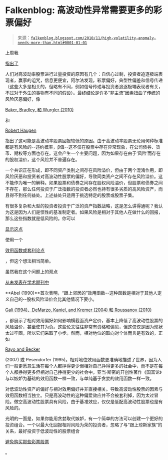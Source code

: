 <!--yml

类别: 未分类

日期: 2024-05-12 21:16:46

-->

# Falkenblog: 高波动性异常需要更多的彩票偏好

> 来源：[`falkenblog.blogspot.com/2010/11/high-volatility-anomaly-needs-more-than.html#0001-01-01`](http://falkenblog.blogspot.com/2010/11/high-volatility-anomaly-needs-more-than.html#0001-01-01)

上周我

[指出了](http://falkenblog.blogspot.com/2010/11/why-are-high-risk-stocks-so-crappy.html)

人们对高波动率股票进行过量投资的原因有几个：自信心过剩，投资者追逐极端表现者，赢家的诅咒，信息更便宜，阿尔法发现，彩票偏好，典型性偏差和信号传递（这些大多是相关的，但略有不同，例如信号传递与投资者追逐极端表现者有关，不过对于外生的事物有不同的假设）。最终结论是许多“非主流”因素扭曲了传统的风险厌恶偏好，像

[Baker, Bradley, 和 Wurgler (2010)](http://papers.ssrn.com/sol3/papers.cfm?abstract_id=1585031)

和

[Robert Haugen](http://falkenblog.blogspot.com/2009/07/robert-haugen-champions-safe-stocks.html)

指出了这可能是高波动率股票回报较低的原因。由于高波动率股票无论用何种标准都是有风险的--违约概率，β值--这不仅在股票中存在异常现象，在公司债券、货币、期权等方面也存在。这会产生一个主要问题，因为如果存在由于‘风险’而存在的股权溢价，这个风险并不普遍存在。

一个共识正在形成，即不同资产类别之间存在风险溢价，但由于两个混淆作用，即风险厌恶和投资者对高波动性股票的偏好，导致同类资产之间不存在风险溢价。这不能作为唯一的解释。如果股票和债券之间存在股权风险溢价，但股票和债券之间不存在，那么任何投资于广泛指数的投资者必然也持有很多劣质的高风险资产，而且得不到任何益处。上述益处只适用于挑选特定的股票或股票子集。

有很多复杂和大型的投资者投资于广泛的资产指数战略，这是怎么讲得通呢？我认为这是因为人们是惯性的基准制定者。如果风险是相对于其他人在做什么的回报，那么这些指数就是低风险的。你可以

[显示这点](http://falkenblog.blogspot.com/2010/03/why-envy-dominates-greed.html)

使用一个

[效用函数或套利论点](http://www.efalken.com/papers/RRsec3.html)

，但这个想法相当简单。

虽然我在这个问题上的观点

[从未发表在学术期刊中](http://falkenblog.blogspot.com/2009_07_01_archive.html)

**Abel (1990)**首次表明，“跟上邻居的”效用函数--这种函数是相对于其他人定义自己的--股权风险溢价会比其他情况下要小。

[Gali (1994)、DeMarzo, Kaniel, and Kremer (2004) 和 Roussanov (2010)](http://falkenblog.blogspot.com/2010/07/status-and-asset-pricing-thread-taking_13.html)

，都展示了相对效用偏好如何影响横截面资产定价，基本上降低了高波动性股票的风险溢价，甚至使其为负。这些论文往往非常有资格和偏见，但这仅仅是因为现状太过牢固，所以它们采取了小步。然而，相对地位的取向对个体而言是有效的，正如

[Rayo and Becker](http://papers.ssrn.com/sol3/papers.cfm?abstract_id=981450)

(2007) 或 Pesendorfer (1995)。相对地位效用函数更准确地描述了世界，因为人们一般更愿意生活在每个人都挣得更少但相对自己挣得更多的社会中，而不是在每个人都挣得更多但相对自己挣得更少的社会中。亚当·斯密的开创性著作《国富论》与以嫉妒为基础的效用函数一样一致，与单纯基于贪婪的效用函数一样一致。

对低波动性资产的偏好与相对效用偏好并非直接相关。导致高波动性股票的因素与效用函数相当独立。只是高波动性的这种偏爱效应并不会被套利掉，因为太过冒险。做空高波动性股票具有风险，由于基准效应，仅仅是低配高波动性股票也是有风险的。

光明的一面是，如果你能用贪婪取代嫉妒，有一个简单的方法可以创建一个更好的投资组合。一个以最大化回报相对风险为荣的投资者，忽略了与“跟上琼斯家族”的关系，最好投资于低波动性的股票组合

[避免购买那些彩票股票](http://falkenblog.blogspot.com/2010/09/low-volatility-and-beta-10-portfolios.html)

。
